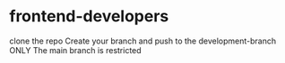 # frontend-developers

clone the repo
Create your branch and push to the development-branch ONLY
The main branch is restricted
